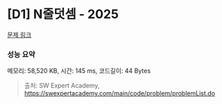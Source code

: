 # [D1] N줄덧셈 - 2025 

[문제 링크](https://swexpertacademy.com/main/code/problem/problemDetail.do?contestProbId=AV5QFZtaAscDFAUq) 

### 성능 요약

메모리: 58,520 KB, 시간: 145 ms, 코드길이: 44 Bytes



> 출처: SW Expert Academy, https://swexpertacademy.com/main/code/problem/problemList.do